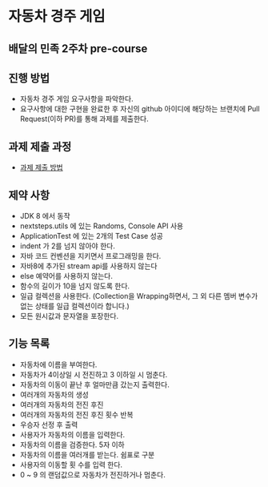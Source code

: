 # 자동차 경주 게임

## 배달의 민족 2주차 pre-course

## 진행 방법
* 자동차 경주 게임 요구사항을 파악한다.
* 요구사항에 대한 구현을 완료한 후 자신의 github 아이디에 해당하는 브랜치에 Pull Request(이하 PR)를 통해 과제를 제출한다.

## 과제 제출 과정
* [과제 제출 방법](https://github.com/next-step/nextstep-docs/tree/master/precourse)

## 제약 사항

* JDK 8 에서 동작 
* nextsteps.utils 에 있는 Randoms, Console API 사용
* ApplicationTest 에 있는 2개의 Test Case 성공
* indent 가 2를 넘지 않아야 한다.
* 자바 코드 컨벤션을 지키면서 프로그래밍을 한다.
* 자바8에 추가된 stream api를 사용하지 않는다 
* else 예약어를 사용하지 않는다.
* 함수의 길이가 10을 넘지 않도록 한다.
* 일급 컬렉션을 사용한다. (Collection을 Wrapping하면서, 그 외 다른 멤버 변수가 없는 상태를 일급 컬렉션이라 합니다.)
* 모든 원시값과 문자열을 포장한다.

## 기능 목록

* 자동차에 이름을 부여한다.
* 자동차가 4이상일 시 전진하고  3 이하일 시 멈춘다.
* 자동차의 이동이 끝난 후 얼마만큼 갔는지 출력한다.
* 여러개의 자동차의 생성
* 여러개의 자동차의 전진 후진
* 여러개의 자동차의 전진 후진 횟수 반복
* 우승자 선정 후 출력
* 사용자가 자동차의 이름을 입력한다.
* 자동차의 이름을 검증한다. 5자 이하 
* 자동차의 이름을 여러개를 받는다. 쉼표로 구분 
* 사용자의 이동할 횟 수를 입력 한다. 
* 0 ~ 9 의 랜덤값으로 자동차가 전진하거나 멈춘다.




